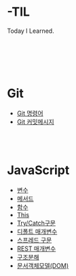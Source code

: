 # -TIL
Today I Learned.  

</br></br></br></br>
# Git
- [Git 명령어](https://github.com/haruachm/-TIL/blob/main/Git/Git%20command.md)
- [Git 커밋메시지](https://github.com/haruachm/-TIL/blob/main/Git/Git%20command.md)

</br></br>
# JavaScript 
- [변수](https://github.com/haruachm/-TIL/blob/main/JavaScript/JS_value.md)
- [메서드](https://github.com/haruachm/-TIL/blob/main/JavaScript/JS_method.md)
- [함수](https://github.com/haruachm/-TIL/blob/main/JavaScript/JS_function.md)
- [This](https://github.com/haruachm/-TIL/blob/main/JavaScript/JS_this_keyword.md)
- [Try/Catch구문](https://github.com/haruachm/-TIL/blob/main/JavaScript/JS_try_catch.md)
- [디폴트 매개변수](https://github.com/haruachm/-TIL/blob/main/JavaScript/JS_defaultParameter.md)
- [스프레드 구문](https://github.com/haruachm/-TIL/blob/main/JavaScript/JS_spread.md)
- [REST 매개변수](https://github.com/haruachm/-TIL/blob/main/JavaScript/JS.restParameter.md)
- [구조분해](https://github.com/haruachm/-TIL/blob/main/JavaScript/JS_destructuring.md)
- [문서객체모델(DOM)](https://github.com/haruachm/-TIL/blob/main/JavaScript/JS_DOM.md) 
 
